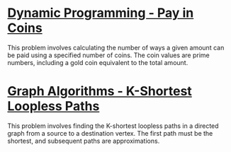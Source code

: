 # [Dynamic Programming - Pay in Coins](/dynamic-programming/)

This problem involves calculating the number of ways a given amount can be paid using a specified number of coins. The coin values are prime numbers, including a gold coin equivalent to the total amount.

# [Graph Algorithms - K-Shortest Loopless Paths](/graph-algorithms/)

This problem involves finding the K-shortest loopless paths in a directed graph from a source to a destination vertex. The first path must be the shortest, and subsequent paths are approximations.